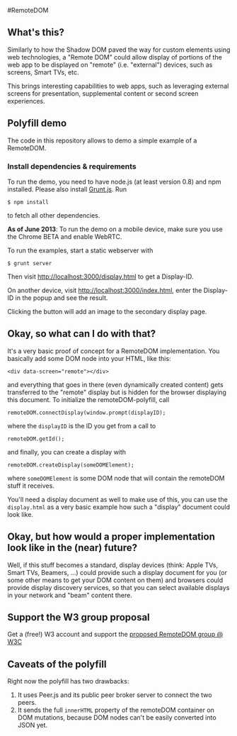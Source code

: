 #RemoteDOM

## What's this?

Similarly to how the Shadow DOM paved the way for custom elements using web technologies, a "Remote DOM" could allow display of portions of the web app to be displayed on "remote" (i.e. "external") devices, such as screens, Smart TVs, etc. 

This brings interesting capabilities to web apps, such as leveraging external screens for presentation, supplemental content or second screen experiences.

## Polyfill demo
The code in this repository allows to demo a simple example of a RemoteDOM.
### Install dependencies & requirements
To run the demo, you need to have node.js (at least version 0.8) and npm installed.
Please also install [Grunt.js](http://gruntjs.com).
Run

    $ npm install
to fetch all other dependencies.

**As of June 2013**: To run the demo on a mobile device, make sure you use the Chrome BETA and enable WebRTC.

To run the examples, start a static webserver with

    $ grunt server

Then visit [http://localhost:3000/display.html](http://localhost:3000/display.html) to get a Display-ID.

On another device, visit [http://localhost:3000/index.html](http://localhost:3000/index.html), enter the Display-ID in the popup and see the result.

Clicking the button will add an image to the secondary display page.

## Okay, so what can I do with that?
It's a very basic proof of concept for a RemoteDOM implementation.
You basically add some DOM node into your HTML, like this:

    <div data-screen="remote"></div>
and everything that goes in there (even dynamically created content) gets transferred to the "remote" display but is hidden for the browser displaying this document.
To initialize the remoteDOM-polyfill, call

    remoteDOM.connectDisplay(window.prompt(displayID);
where the ```displayID``` is the ID you get from a call to

    remoteDOM.getId();
and finally, you can create a display with

    remoteDOM.createDisplay(someDOMElement);
where ```someDOMElement``` is some DOM node that will contain the remoteDOM stuff it receives.

You'll need a display document as well to make use of this, you can use the ```display.html``` as a very basic example how such a "display" document could look like.

## Okay, but how would a proper implementation look like in the (near) future?
Well, if this stuff becomes a standard, display devices (think: Apple TVs, Smart TVs, Beamers, …) could provide such a display document for you (or some other means to get your DOM content on them) and browsers could provide display discovery services, so that you can select available displays in your network and "beam" content there.


## Support the W3 group proposal
Get a (free!) W3 account and support the [proposed RemoteDOM group @ W3C](http://www.w3.org/community/groups/proposed/#remotedom)

## Caveats of the polyfill
Right now the polyfill has two drawbacks:

1. It uses Peer.js and its public peer broker server to connect the two peers.
2. It sends the full ```innerHTML``` property of the remoteDOM container on DOM mutations, because DOM nodes can't be easily converted into JSON yet.

